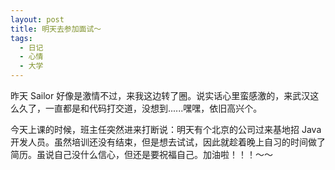 ```yaml
---
layout: post
title: 明天去参加面试～
tags:
  - 日记
  - 心情
  - 大学
---
```

昨天 Sailor 好像是激情不过，来我这边转了圈。说实话心里蛮感激的，来武汉这么久了，一直都是和代码打交道，没想到......嘿嘿，依旧高兴个。

今天上课的时候，班主任突然进来打断说：明天有个北京的公司过来基地招 Java 开发人员。虽然培训还没有结束，但是想去试试，因此就趁着晚上自习的时间做了简历。虽说自己没什么信心，但还是要祝福自己。加油啦！！！～～

&nbsp;
